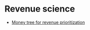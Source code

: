 # Revenue science

- [Money tree for revenue prioritization](https://towardsdatascience.com/why-every-data-team-needs-a-money-tree-491a602ea68)
